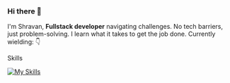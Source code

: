 ### Hi there 👋
I'm Shravan, **Fullstack developer** navigating challenges. No tech barriers, just problem-solving. I learn what it takes to get the job done. Currently wielding: 👇

Skills

[![My Skills](https://skillicons.dev/icons?i=javascript,typescript,golang,react,nextjs,jest,tailwind,express,nodejs,git,github,postgres,aws,githubactions,docker,vscode,neovim,&theme=dark)](https://skillicons.dev)

